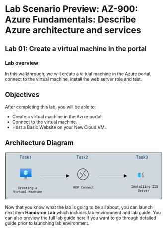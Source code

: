 # Lab Scenario Preview: AZ-900: Azure Fundamentals: Describe Azure architecture and services

## Lab 01: Create a virtual machine in the portal

### Lab overview

In this walkthrough, we will create a virtual machine in the Azure portal, connect to the virtual machine, install the web server role and test.

## Objectives

After completing this lab, you will be able to:

- Create a virtual machine in the Azure portal.
- Connect to the virtual machine.
- Host a Basic Website on your New Cloud VM.

## Architecture Diagram

![](../images/az900lab01.PNG)

Now that you know what the lab is going to be all about, you can launch next item **Hands-on Lab** which includes lab environment and lab guide. You can also preview the full lab guide [here](https://experience.cloudlabs.ai/#/labguidepreview/a3d6c3a8-a5c5-43dc-9da6-b011cfb128ac) if you want to go through detailed guide prior to launching lab environment.  